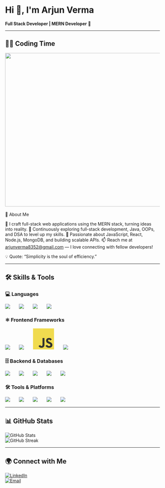 # Hi 👋, I'm Arjun Verma  
**Full Stack Developer | MERN Developer** 🚀  

---
## 👨‍💻 Coding Time  
<img src="https://media3.giphy.com/media/v1.Y2lkPTc5MGI3NjExYjR1ZnhmdDg5bzA1bWI3bDU1Zm92Z2xuOHc2bG5pdGVxbm00N2QzMSZlcD12MV9pbnRlcm5hbF9naWZfYnlfaWQmY3Q9Zw/SWoSkN6DxTszqIKEqv/giphy.gif" width="1000" height="500"/>

🌟 About Me

🔭 I craft full-stack web applications using the MERN stack, turning ideas into reality.
 🌱 Continuously exploring full-stack development, Java, OOPs, and DSA to level up my skills.
💬 Passionate about JavaScript, React, Node.js, MongoDB, and building scalable APIs.
📫 Reach me at arjunverma8352@gmail.com
 — I love connecting with fellow developers!

💡 Quote: “Simplicity is the soul of efficiency.”


---
## 🛠 Skills & Tools

### 💻 Languages
<p>
<img src="https://cdn.jsdelivr.net/gh/devicons/devicon/icons/javascript/javascript-original.svg" width="70" style="margin-right:25px;"/>
<img src="https://cdn.jsdelivr.net/gh/devicons/devicon/icons/java/java-original.svg" width="70" style="margin-right:25px;"/>
<img src="https://cdn.jsdelivr.net/gh/devicons/devicon/icons/html5/html5-original.svg" width="70" style="margin-right:25px;"/>
<img src="https://cdn.jsdelivr.net/gh/devicons/devicon/icons/css3/css3-original.svg" width="70" style="margin-right:25px;"/>

</p>

### ⚛ Frontend Frameworks
<p>
<img src="https://cdn.jsdelivr.net/gh/devicons/devicon/icons/react/react-original.svg" width="70" style="margin-right:25px;"/>
<img src="https://cdn.jsdelivr.net/gh/devicons/devicon/icons/bootstrap/bootstrap-plain.svg" width="70" style="margin-right:25px;"/>
<img src="https://raw.githubusercontent.com/devicons/devicon/master/icons/javascript/javascript-original.svg" width="70" style="margin-right:25px;"/>
<img src="https://cdn.jsdelivr.net/npm/simple-icons@v7/icons/tailwindcss.svg" width="70" style="margin-right:25px;"/>
</p>

### 🗄 Backend & Databases
<p>
<img src="https://cdn.jsdelivr.net/gh/devicons/devicon/icons/nodejs/nodejs-original.svg" width="70" style="margin-right:25px;"/>
<img src="https://cdn.jsdelivr.net/gh/devicons/devicon/icons/express/express-original.svg" width="70" style="margin-right:25px;"/>
<img src="https://cdn.jsdelivr.net/gh/devicons/devicon/icons/mongodb/mongodb-original.svg" width="70" style="margin-right:25px;"/>
<img src="https://cdn.jsdelivr.net/gh/devicons/devicon/icons/mongoose/mongoose-original.svg" width="70" style="margin-right:25px;"/>
<img src="https://cdn.jsdelivr.net/gh/devicons/devicon/icons/mysql/mysql-original.svg" width="70" style="margin-right:25px;"/>
</p>



### 🛠 Tools & Platforms
<p>
<img src="https://cdn.jsdelivr.net/gh/devicons/devicon/icons/docker/docker-original.svg" width="70" style="margin-right:25px;"/>
<img src="https://cdn.jsdelivr.net/gh/devicons/devicon/icons/git/git-original.svg" width="70" style="margin-right:25px;"/>
<img src="https://cdn.jsdelivr.net/gh/devicons/devicon/icons/github/github-original.svg" width="70" style="margin-right:25px;"/>
<img src="https://cdn.jsdelivr.net/gh/devicons/devicon/icons/visualstudio/visualstudio-plain.svg" width="70" style="margin-right:25px;"/>
<img src="https://cdn.jsdelivr.net/gh/devicons/devicon/icons/postman/postman-original.svg" width="70" style="margin-right:25px;"/>
</p>

---

## 📊 GitHub Stats
![GitHub Stats](https://github-readme-stats.vercel.app/api?username=arjunverma&show_icons=true&theme=radical)  
![GitHub Streak](https://github-readme-streak-stats.herokuapp.com/?user=arjunverma&theme=radical)  

---

## 🌍 Connect with Me
[![LinkedIn](https://img.shields.io/badge/LinkedIn-blue?logo=linkedin&logoColor=white)](https://www.linkedin.com/in/arjun-verma-02b44025b)  
[![Email](https://img.shields.io/badge/Email-D14836?logo=gmail&logoColor=white)](mailto:arjunverma8352@gmail.com)  

